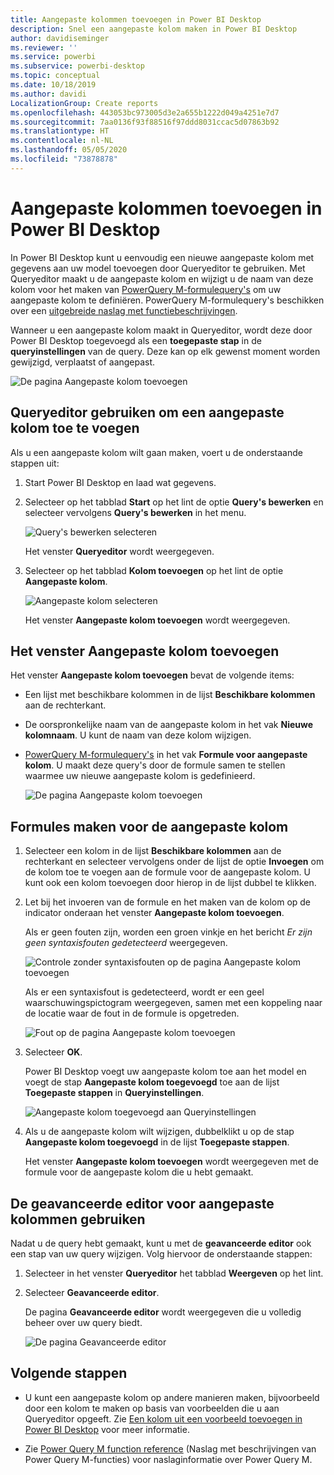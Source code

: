 ```yaml
---
title: Aangepaste kolommen toevoegen in Power BI Desktop
description: Snel een aangepaste kolom maken in Power BI Desktop
author: davidiseminger
ms.reviewer: ''
ms.service: powerbi
ms.subservice: powerbi-desktop
ms.topic: conceptual
ms.date: 10/18/2019
ms.author: davidi
LocalizationGroup: Create reports
ms.openlocfilehash: 443053bc973005d3e2a655b1222d049a4251e7d7
ms.sourcegitcommit: 7aa0136f93f88516f97ddd8031ccac5d07863b92
ms.translationtype: HT
ms.contentlocale: nl-NL
ms.lasthandoff: 05/05/2020
ms.locfileid: "73878878"
---
```

# <a name="add-a-custom-column-in-power-bi-desktop"></a>Aangepaste kolommen toevoegen in Power BI Desktop

In Power BI Desktop kunt u eenvoudig een nieuwe aangepaste kolom met gegevens aan uw model toevoegen door Queryeditor te gebruiken. Met Queryeditor maakt u de aangepaste kolom en wijzigt u de naam van deze kolom voor het maken van [PowerQuery M-formulequery's](https://docs.microsoft.com/powerquery-m/quick-tour-of-the-power-query-m-formula-language) om uw aangepaste kolom te definiëren. PowerQuery M-formulequery's beschikken over een [uitgebreide naslag met functiebeschrijvingen](https://docs.microsoft.com/powerquery-m/power-query-m-function-reference). 

Wanneer u een aangepaste kolom maakt in Queryeditor, wordt deze door Power BI Desktop toegevoegd als een **toegepaste stap** in de **queryinstellingen** van de query. Deze kan op elk gewenst moment worden gewijzigd, verplaatst of aangepast.

![De pagina Aangepaste kolom toevoegen](media/desktop-add-custom-column/add-custom-column_01.png)

## <a name="use-query-editor-to-add-a-custom-column"></a>Queryeditor gebruiken om een aangepaste kolom toe te voegen

Als u een aangepaste kolom wilt gaan maken, voert u de onderstaande stappen uit:

1. Start Power BI Desktop en laad wat gegevens.

2. Selecteer op het tabblad **Start** op het lint de optie **Query's bewerken** en selecteer vervolgens **Query's bewerken** in het menu.

   ![Query's bewerken selecteren](media/desktop-add-custom-column/add-column-from-example_02.png)

   Het venster **Queryeditor** wordt weergegeven. 

2. Selecteer op het tabblad **Kolom toevoegen** op het lint de optie **Aangepaste kolom**.

   ![Aangepaste kolom selecteren](media/desktop-add-custom-column/add-custom-column_02.png)

   Het venster **Aangepaste kolom toevoegen** wordt weergegeven.

## <a name="the-add-custom-column-window"></a>Het venster Aangepaste kolom toevoegen

Het venster **Aangepaste kolom toevoegen** bevat de volgende items: 
- Een lijst met beschikbare kolommen in de lijst **Beschikbare kolommen** aan de rechterkant.

- De oorspronkelijke naam van de aangepaste kolom in het vak **Nieuwe kolomnaam**. U kunt de naam van deze kolom wijzigen.

- [PowerQuery M-formulequery's](https://docs.microsoft.com/powerquery-m/power-query-m-function-reference) in het vak **Formule voor aangepaste kolom**. U maakt deze query's door de formule samen te stellen waarmee uw nieuwe aangepaste kolom is gedefinieerd. 

   ![De pagina Aangepaste kolom toevoegen](media/desktop-add-custom-column/add-custom-column_03.png)

## <a name="create-formulas-for-your-custom-column"></a>Formules maken voor de aangepaste kolom

1. Selecteer een kolom in de lijst **Beschikbare kolommen** aan de rechterkant en selecteer vervolgens onder de lijst de optie **Invoegen** om de kolom toe te voegen aan de formule voor de aangepaste kolom. U kunt ook een kolom toevoegen door hierop in de lijst dubbel te klikken.

2. Let bij het invoeren van de formule en het maken van de kolom op de indicator onderaan het venster **Aangepaste kolom toevoegen**. 

   Als er geen fouten zijn, worden een groen vinkje en het bericht *Er zijn geen syntaxisfouten gedetecteerd* weergegeven.

   ![Controle zonder syntaxisfouten op de pagina Aangepaste kolom toevoegen](media/desktop-add-custom-column/add-custom-column_04.png)

   Als er een syntaxisfout is gedetecteerd, wordt er een geel waarschuwingspictogram weergegeven, samen met een koppeling naar de locatie waar de fout in de formule is opgetreden.

   ![Fout op de pagina Aangepaste kolom toevoegen](media/desktop-add-custom-column/add-custom-column_05.png)

3. Selecteer **OK**. 

   Power BI Desktop voegt uw aangepaste kolom toe aan het model en voegt de stap **Aangepaste kolom toegevoegd** toe aan de lijst **Toegepaste stappen** in **Queryinstellingen**.

   ![Aangepaste kolom toegevoegd aan Queryinstellingen](media/desktop-add-custom-column/add-custom-column_06.png)

4. Als u de aangepaste kolom wilt wijzigen, dubbelklikt u op de stap **Aangepaste kolom toegevoegd** in de lijst **Toegepaste stappen**. 

   Het venster **Aangepaste kolom toevoegen** wordt weergegeven met de formule voor de aangepaste kolom die u hebt gemaakt.

## <a name="use-the-advanced-editor-for-custom-columns"></a>De geavanceerde editor voor aangepaste kolommen gebruiken

Nadat u de query hebt gemaakt, kunt u met de **geavanceerde editor** ook een stap van uw query wijzigen. Volg hiervoor de onderstaande stappen:

1. Selecteer in het venster **Queryeditor** het tabblad **Weergeven** op het lint. 

2. Selecteer **Geavanceerde editor**.

   De pagina **Geavanceerde editor** wordt weergegeven die u volledig beheer over uw query biedt. 

   ![De pagina Geavanceerde editor](media/desktop-add-custom-column/add-custom-column_07.png)

   
## <a name="next-steps"></a>Volgende stappen

- U kunt een aangepaste kolom op andere manieren maken, bijvoorbeeld door een kolom te maken op basis van voorbeelden die u aan Queryeditor opgeeft. Zie [Een kolom uit een voorbeeld toevoegen in Power BI Desktop](desktop-add-column-from-example.md) voor meer informatie.

- Zie [Power Query M function reference](/powerquery-m/power-query-m-function-reference) (Naslag met beschrijvingen van Power Query M-functies) voor naslaginformatie over Power Query M.

